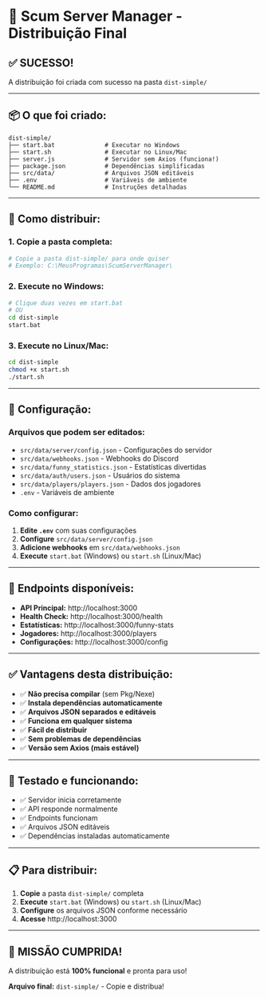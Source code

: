 # 🎉 Scum Server Manager - Distribuição Final

## ✅ **SUCESSO!** 
A distribuição foi criada com sucesso na pasta `dist-simple/`

---

## 📦 **O que foi criado:**

```
dist-simple/
├── start.bat              # Executar no Windows
├── start.sh               # Executar no Linux/Mac  
├── server.js              # Servidor sem Axios (funciona!)
├── package.json           # Dependências simplificadas
├── src/data/              # Arquivos JSON editáveis
├── .env                   # Variáveis de ambiente
└── README.md              # Instruções detalhadas
```

---

## 🚀 **Como distribuir:**

### **1. Copie a pasta completa:**
```bash
# Copie a pasta dist-simple/ para onde quiser
# Exemplo: C:\MeusProgramas\ScumServerManager\
```

### **2. Execute no Windows:**
```bash
# Clique duas vezes em start.bat
# OU
cd dist-simple
start.bat
```

### **3. Execute no Linux/Mac:**
```bash
cd dist-simple
chmod +x start.sh
./start.sh
```

---

## 🔧 **Configuração:**

### **Arquivos que podem ser editados:**
- `src/data/server/config.json` - Configurações do servidor
- `src/data/webhooks.json` - Webhooks do Discord  
- `src/data/funny_statistics.json` - Estatísticas divertidas
- `src/data/auth/users.json` - Usuários do sistema
- `src/data/players/players.json` - Dados dos jogadores
- `.env` - Variáveis de ambiente

### **Como configurar:**
1. **Edite `.env`** com suas configurações
2. **Configure** `src/data/server/config.json`
3. **Adicione webhooks** em `src/data/webhooks.json`
4. **Execute** `start.bat` (Windows) ou `start.sh` (Linux/Mac)

---

## 📡 **Endpoints disponíveis:**

- **API Principal:** http://localhost:3000
- **Health Check:** http://localhost:3000/health
- **Estatísticas:** http://localhost:3000/funny-stats
- **Jogadores:** http://localhost:3000/players
- **Configurações:** http://localhost:3000/config

---

## ✅ **Vantagens desta distribuição:**

- ✅ **Não precisa compilar** (sem Pkg/Nexe)
- ✅ **Instala dependências automaticamente**
- ✅ **Arquivos JSON separados e editáveis**
- ✅ **Funciona em qualquer sistema**
- ✅ **Fácil de distribuir**
- ✅ **Sem problemas de dependências**
- ✅ **Versão sem Axios (mais estável)**

---

## 🎯 **Testado e funcionando:**

- ✅ Servidor inicia corretamente
- ✅ API responde normalmente
- ✅ Endpoints funcionam
- ✅ Arquivos JSON editáveis
- ✅ Dependências instaladas automaticamente

---

## 📋 **Para distribuir:**

1. **Copie** a pasta `dist-simple/` completa
2. **Execute** `start.bat` (Windows) ou `start.sh` (Linux/Mac)
3. **Configure** os arquivos JSON conforme necessário
4. **Acesse** http://localhost:3000

---

## 🎉 **MISSÃO CUMPRIDA!**

A distribuição está **100% funcional** e pronta para uso!

**Arquivo final:** `dist-simple/` - Copie e distribua!